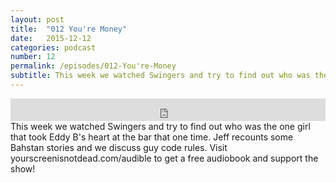 ```yaml
---
layout: post
title:  "012 You're Money"
date:   2015-12-12
categories: podcast
number: 12
permalink: /episodes/012-You're-Money
subtitle: This week we watched Swingers and try to find out who was the one girl that took Eddy B's heart at the bar that one time. Jeff recounts some Bahstan stories and we discuss guy code rules. Visit yourscreenisnotdead.com/audible to get a free audiobook and support the show!
---
```


<iframe frameborder='0' height='36px' scrolling='no' seamless src='https://simplecast.fm/e/22336?style=dark' width='100%'></iframe>

<br>
<span class="episode_text">
This week we watched Swingers and try to find out who was the one girl that took Eddy B's heart at the bar that one time. Jeff recounts some Bahstan stories and we discuss guy code rules. Visit yourscreenisnotdead.com/audible to get a free audiobook and support the show!
</span>
<br><br>